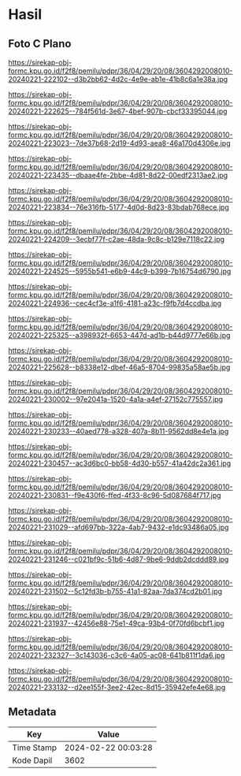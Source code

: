 # Hasil

## Foto C Plano

https://sirekap-obj-formc.kpu.go.id/f2f8/pemilu/pdpr/36/04/29/20/08/3604292008010-20240221-222102--d3b2bb62-4d2c-4e9e-ab1e-41b8c6a1e38a.jpg

https://sirekap-obj-formc.kpu.go.id/f2f8/pemilu/pdpr/36/04/29/20/08/3604292008010-20240221-222625--784f561d-3e67-4bef-907b-cbcf33395044.jpg

https://sirekap-obj-formc.kpu.go.id/f2f8/pemilu/pdpr/36/04/29/20/08/3604292008010-20240221-223023--7de37b68-2d19-4d93-aea8-46a170d4306e.jpg

https://sirekap-obj-formc.kpu.go.id/f2f8/pemilu/pdpr/36/04/29/20/08/3604292008010-20240221-223435--dbaae4fe-2bbe-4d81-8d22-00edf2313ae2.jpg

https://sirekap-obj-formc.kpu.go.id/f2f8/pemilu/pdpr/36/04/29/20/08/3604292008010-20240221-223834--76e316fb-5177-4d0d-8d23-83bdab768ece.jpg

https://sirekap-obj-formc.kpu.go.id/f2f8/pemilu/pdpr/36/04/29/20/08/3604292008010-20240221-224209--3ecbf77f-c2ae-48da-9c8c-b129e7118c22.jpg

https://sirekap-obj-formc.kpu.go.id/f2f8/pemilu/pdpr/36/04/29/20/08/3604292008010-20240221-224525--5955b541-e6b9-44c9-b399-7b16754d6790.jpg

https://sirekap-obj-formc.kpu.go.id/f2f8/pemilu/pdpr/36/04/29/20/08/3604292008010-20240221-224936--cec4cf3e-a1f6-4181-a23c-f9fb7d4ccdba.jpg

https://sirekap-obj-formc.kpu.go.id/f2f8/pemilu/pdpr/36/04/29/20/08/3604292008010-20240221-225325--a398932f-6653-447d-ad1b-b44d9777e66b.jpg

https://sirekap-obj-formc.kpu.go.id/f2f8/pemilu/pdpr/36/04/29/20/08/3604292008010-20240221-225628--b8338e12-dbef-46a5-8704-99835a58ae5b.jpg

https://sirekap-obj-formc.kpu.go.id/f2f8/pemilu/pdpr/36/04/29/20/08/3604292008010-20240221-230002--97e2041a-1520-4a1a-a4ef-27152c775557.jpg

https://sirekap-obj-formc.kpu.go.id/f2f8/pemilu/pdpr/36/04/29/20/08/3604292008010-20240221-230233--40aed778-a328-407a-8b11-9562dd8e4e1a.jpg

https://sirekap-obj-formc.kpu.go.id/f2f8/pemilu/pdpr/36/04/29/20/08/3604292008010-20240221-230457--ac3d6bc0-bb58-4d30-b557-41a42dc2a361.jpg

https://sirekap-obj-formc.kpu.go.id/f2f8/pemilu/pdpr/36/04/29/20/08/3604292008010-20240221-230831--f9e430f6-ffed-4f33-8c96-5d087684f717.jpg

https://sirekap-obj-formc.kpu.go.id/f2f8/pemilu/pdpr/36/04/29/20/08/3604292008010-20240221-231029--afd697bb-322a-4ab7-9432-e1dc93486a05.jpg

https://sirekap-obj-formc.kpu.go.id/f2f8/pemilu/pdpr/36/04/29/20/08/3604292008010-20240221-231246--c021bf9c-51b6-4d87-9be6-9ddb2dcddd89.jpg

https://sirekap-obj-formc.kpu.go.id/f2f8/pemilu/pdpr/36/04/29/20/08/3604292008010-20240221-231502--5c12fd3b-b755-41a1-82aa-7da374cd2b01.jpg

https://sirekap-obj-formc.kpu.go.id/f2f8/pemilu/pdpr/36/04/29/20/08/3604292008010-20240221-231937--42456e88-75e1-49ca-93b4-0f70fd6bcbf1.jpg

https://sirekap-obj-formc.kpu.go.id/f2f8/pemilu/pdpr/36/04/29/20/08/3604292008010-20240221-232327--3c143036-c3c6-4a05-ac08-641b811f1da6.jpg

https://sirekap-obj-formc.kpu.go.id/f2f8/pemilu/pdpr/36/04/29/20/08/3604292008010-20240221-233132--d2ee155f-3ee2-42ec-8d15-35942efe4e68.jpg


## Metadata

| Key        | Value               |
| ---------- | ------------------- |
| Time Stamp | 2024-02-22 00:03:28 |
| Kode Dapil | 3602                |



